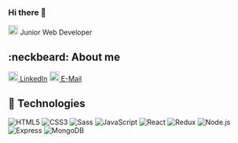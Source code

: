 ### Hi there 👋

<img src="https://user-images.githubusercontent.com/21227322/31187159-01c8d592-a8ff-11e7-9386-af708a7ae9de.png" height="20" alt="React Icon">  Junior Web Developer 
</br>

## :neckbeard: About me

<a href="https://https://www.linkedin.com/in/łukasz-sobel/"><img src="https://github.com/tombryan/social-icon-font/blob/master/svg/linkedin.svg" height="20" alt="LinkedIn" style="width:20px;height:20px"> LinkedIn</a>
<a href="mailto:lukasz.sobel@hotmail.com"><img src="https://github.com/tombryan/social-icon-font/blob/master/svg/email.svg" alt="Mail" height="20" style="width:20px;height:20px"> E-Mail</a>

## 🔧 Technologies
![HTML5](https://img.shields.io/badge/HTML5-informational?style=flat&logo=html5&logoColor=white&color=231f20)
![CSS3](https://img.shields.io/badge/CSS3-informational?style=flat&logo=CSS3&logoColor=white&color=231f20)
![Sass](https://img.shields.io/badge/Sass-informational?style=flat&logo=Sass&logoColor=white&color=231f20)
![JavaScript](https://img.shields.io/badge/JavaScript-informational?style=flat&logo=javascript&logoColor=white&color=231f20)
![React](https://img.shields.io/badge/React-informational?style=flat&logo=React&logoColor=white&color=231f20)
![Redux](https://img.shields.io/badge/Redux-informational?style=flat&logo=Redux&logoColor=white&color=231f20)
![Node.js](https://img.shields.io/badge/Node.js-informational?style=flat&logo=Node.js&logoColor=white&color=231f20)
![Express](https://img.shields.io/badge/Express-informational?style=flat&logo=Express&logoColor=white&color=231f20)
![MongoDB](https://img.shields.io/badge/MongoDB-informational?style=flat&logo=MongoDB&logoColor=white&color=231f20)


<!--
**lukas1474/lukas1474** is a ✨ _special_ ✨ repository because its `README.md` (this file) appears on your GitHub profile.

Here are some ideas to get you started:

- 🔭 I’m currently working on ...
- 🌱 I’m currently learning ...
- 👯 I’m looking to collaborate on ...
- 🤔 I’m looking for help with ...
- 💬 Ask me about ...
- 📫 How to reach me: ...
- 😄 Pronouns: ...
- ⚡ Fun fact: ...
-->
